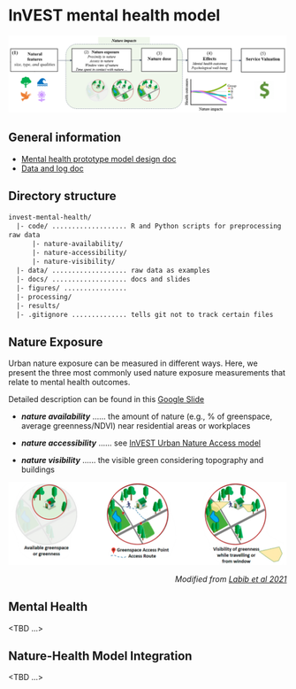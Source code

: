 # InVEST mental health model

<p align="center">
  <img src="./man/images/nature_health.png"/>
</p>


## General information 
* [Mental health prototype model design doc](https://docs.google.com/document/d/1_d6IOOurUzfObgyQLN81KvM_KZz7eypWf4hYmoS7URM/edit#heading=h.5g60p2czv3bh)
* [Data and log doc](https://docs.google.com/document/d/1h3M5kNG7UyWXREg6LEhTfY2tvIyI1dRjxHbpa8VTEEM/edit?usp=sharing)

## Directory structure
```
invest-mental-health/
  |- code/ ................... R and Python scripts for preprocessing raw data
      |- nature-availability/ 
      |- nature-accessibility/
      |- nature-visibility/
  |- data/ ................... raw data as examples
  |- docs/ ................... docs and slides
  |- figures/ ................ 
  |- processing/
  |- results/
  |- .gitignore .............. tells git not to track certain files
```

## Nature Exposure

Urban nature exposure can be measured in different ways. Here, we present the three most commonly used nature exposure measurements that relate to mental health outcomes. 

Detailed description can be found in this [Google Slide](https://docs.google.com/presentation/d/189DM6Cf0j2CCCwn8CQ9EbI6i2mIGPo2Xb-0KmNzHA6s/edit?usp=sharing)

* ***nature availability*** ...... the amount of nature (e.g., % of greenspace, average greenness/NDVI) near residential areas or workplaces

* ***nature accessibility*** ...... see [InVEST Urban Nature Access model](https://storage.googleapis.com/releases.naturalcapitalproject.org/invest-userguide/latest/en/urban_nature_access.html)

* ***nature visibility*** ...... the visible green considering topography and buildings


<p align="center">
  <img src="./man/images/nature_exposure_type_illustration.png"/>
</p>


*<div align="right"> Modified from [Labib et al 2021](https://doi.org/10.1016/j.scitotenv.2021.147919) </div>*


## Mental Health

<TBD ...>


## Nature-Health Model Integration 

<TBD ...>

